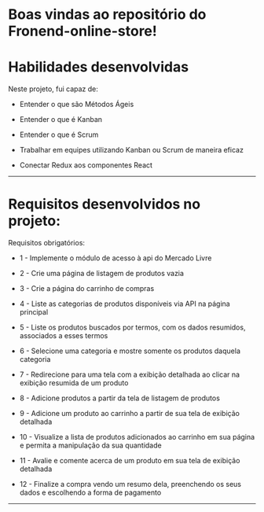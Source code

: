 # Boas vindas ao repositório do Fronend-online-store!
# Habilidades desenvolvidas
Neste projeto, fui capaz de:

- Entender o que são Métodos Ágeis

- Entender o que é Kanban

- Entender o que é Scrum

- Trabalhar em equipes utilizando Kanban ou Scrum de maneira eficaz

- Conectar Redux aos componentes React


---

# Requisitos desenvolvidos no projeto:
<p> Requisitos obrigatórios:

- 1 - Implemente o módulo de acesso à api do Mercado Livre

- 2 - Crie uma página de listagem de produtos vazia

- 3 - Crie a página do carrinho de compras
    
- 4 - Liste as categorias de produtos disponíveis via API na página principal
 
- 5 -  Liste os produtos buscados por termos, com os dados resumidos, associados a esses termos
    
- 6 - Selecione uma categoria e mostre somente os produtos daquela categoria
    
- 7 - Redirecione para uma tela com a exibição detalhada ao clicar na exibição resumida de um produto
    
- 8 - Adicione produtos a partir da tela de listagem de produtos

- 9 - Adicione um produto ao carrinho a partir de sua tela de exibição detalhada

- 10 - Visualize a lista de produtos adicionados ao carrinho em sua página e permita a manipulação da sua quantidade

- 11 - Avalie e comente acerca de um produto em sua tela de exibição detalhada

- 12 - Finalize a compra vendo um resumo dela, preenchendo os seus dados e escolhendo a forma de pagamento






    
---
<p>

